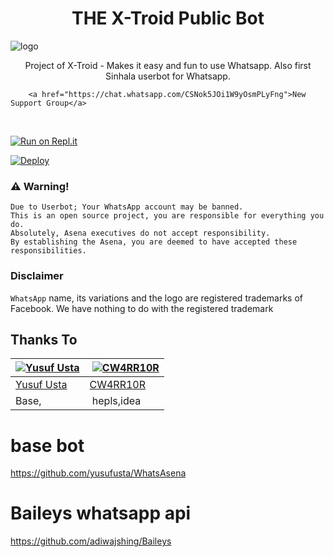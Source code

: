 <h1 align="center"><b> THE X-Troid Public Bot  </b></h1>

![logo](https://i.hizliresim.com/mm1NBs.jpg)




<p align="center">
    Project of X-Troid - Makes it easy and fun to use Whatsapp. Also first Sinhala userbot for Whatsapp.
    <br>

        <a href="https://chat.whatsapp.com/CSNok5JOi1W9yOsmPLyFng">New Support Group</a> 
 
  <br>
</p>

[![Run on Repl.it](https://replit.com/@sahanFranando/WhatsAsenaDuplicated)](https://replit.com/@sahanFranando/Recon)

[![Deploy](https://www.herokucdn.com/deploy/button.svg)](https://heroku.com/deploy?template=https://github.com/Sahanviduranga/WhatsAsenaDuplicateViz)

### ⚠️ Warning! 
```
Due to Userbot; Your WhatsApp account may be banned.
This is an open source project, you are responsible for everything you do. 
Absolutely, Asena executives do not accept responsibility.
By establishing the Asena, you are deemed to have accepted these responsibilities.
```
### Disclaimer
`WhatsApp` name, its variations and the logo are registered trademarks of Facebook. We have nothing to do with the registered trademark

## Thanks To
[![Yusuf Usta](https://github.com/yusufusta.png?size=50)](https://t.me/fusufs)  | [![CW4RR10R](https://github.com/CW4RR10R.png?size=50)](https://github.com/CW4RR10R)
----|----|
[Yusuf Usta](https://t.me/fusufs) | [CW4RR10R](https://t.meW4RR10R)
 Base, | hepls,idea

# base bot
https://github.com/yusufusta/WhatsAsena

# Baileys whatsapp api 
https://github.com/adiwajshing/Baileys
